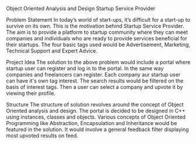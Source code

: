 Object Oriented Analysis and Design
Startup Service Provider                                       

Problem Statement
In today’s world of start-ups, it’s difficult for a start-up to survive on its own.
This is the motivation behind Startup Service Provider.
The aim is to provide a platform to startup community where they can meet companies and individuals who are ready to provide services beneficial for their startups. 
The four basic tags used would be Advertisement, Marketing, Technical Support and Expert Advice.

Project Idea
The solution to the above problem would include a portal where startup user can register and log in to the portal. 
In the same way companies and freelancers can register. Each company aur startup user can have it's own tag interest. 
The search results would be filtered on the basis of interest tags. 
Then a user can select a company and upvote it by viewing their profile.

Structure
The structure of solution revolves around the concept of Object Oriented analysis and design. 
The portal is decided to be designed in C++ using instances, classes and objects. 
Various concepts of Object Oriented Programming like Abstraction, Encapsulation and Inheritance would be featured in the solution.
It would involve a general feedback filter displaying most upvoted results on feed.
